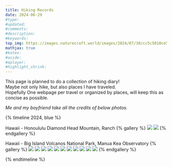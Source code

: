 ```yaml
---
title: Hiking Records
date: 2024-06-29
#type:
#updated:
#comments:
#description:
#keywords:
top_img: https://images.naturecraft.world/images/2024/07/30/cc5c5010ce50959f25af88f7319e83b6.jpg
mathjax: true
#katex:
#aside:
#aplayer:
#highlight_shrink:
---
```


This page is planned to do a collection of hiking diary!  
Maybe not only hike, but also places I have traveled.  
Hopefully One webpage per travel or organized by places, will keep this as concise as possible.  

*Me and my boyfriend take all the credits of below photos.*

{% timeline 2024, blue %}

<!-- timeline July -->
Hawaii - Honoululu
Diamond Head Mountain, Ranch
{% gallery %}
![](https://images.naturecraft.world/images/2024/07/30/DSCF2327.jpg)
![](https://images.naturecraft.world/images/2024/07/30/9c164f38fbdb9073ac33b00668a21faf.jpg)
{% endgallery %}

Hawaii - Big Island
Volcanos National Park, Manua Kea Observatory
{% gallery %}
![](https://images.naturecraft.world/images/2024/07/30/DSCF2261.jpg)
![](https://images.naturecraft.world/images/2024/07/30/DSCF1963.jpg)
![](https://images.naturecraft.world/images/2024/07/30/DSCF2224.jpg)
![](https://images.naturecraft.world/images/2024/07/30/DSCF1946.jpg)
![](https://images.naturecraft.world/images/2024/07/30/DSCF1920.jpg)
![](https://images.naturecraft.world/images/2024/07/30/DSCF1558.jpg)
![](https://images.naturecraft.world/images/2024/07/30/DSCF1502.jpg)
![](https://images.naturecraft.world/images/2024/07/30/DSCF1793.jpg)
![](https://images.naturecraft.world/images/2024/07/30/DSCF1775.jpg)
![](https://images.naturecraft.world/images/2024/07/30/DSCF1797.jpg)
![](https://images.naturecraft.world/images/2024/07/30/DSCF2192.jpg)
{% endgallery %}

<!-- endtimeline -->

{% endtimeline %}
